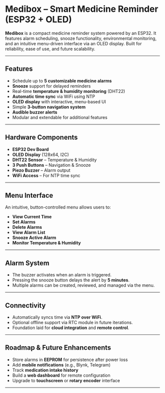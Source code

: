 #  Medibox – Smart Medicine Reminder (ESP32 + OLED)

**Medibox** is a compact medicine reminder system powered by an ESP32. It features alarm scheduling, snooze functionality, environmental monitoring, and an intuitive menu-driven interface via an OLED display. Built for reliability, ease of use, and future scalability.

---

##  Features

- Schedule up to **5 customizable medicine alarms**  
- **Snooze** support for delayed reminders  
-  Real-time **temperature & humidity monitoring** (DHT22)  
-  **Automatic time sync** via WiFi using NTP  
-  **OLED display** with interactive, menu-based UI  
-  Simple **3-button navigation system**  
-  **Audible buzzer alerts**  
-  Modular and extendable for additional features  

---

##  Hardware Components

- **ESP32 Dev Board**  
- **OLED Display** (128x64, I2C)  
- **DHT22 Sensor** – Temperature & Humidity  
- **3 Push Buttons** – Navigation & Snooze  
- **Piezo Buzzer** – Alarm output  
- **WiFi Access** – For NTP time sync  

---

##  Menu Interface

An intuitive, button-controlled menu allows users to:

-  **View Current Time**  
-  **Set Alarms**  
-  **Delete Alarms**  
-  **View Alarm List**  
-  **Snooze Active Alarm**  
-  **Monitor Temperature & Humidity**

---

##  Alarm System

- The buzzer activates when an alarm is triggered.  
- Pressing the snooze button delays the alert by **5 minutes**.  
- Multiple alarms can be created, reviewed, and managed via the menu.

---

## Connectivity

- Automatically syncs time via **NTP over WiFi**.  
- Optional offline support via RTC module in future iterations.  
- Foundation laid for **cloud integration** and **remote control**.

---

## Roadmap & Future Enhancements

- Store alarms in **EEPROM** for persistence after power loss  
-  Add **mobile notifications** (e.g., Blynk, Telegram)  
-  Track **medication intake history**  
-  Build a **web dashboard** for remote configuration  
-  Upgrade to **touchscreen** or **rotary encoder** interface  

---



